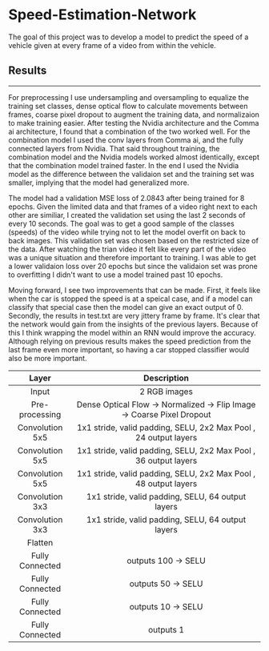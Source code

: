 # Speed-Estimation-Network
The goal of this project was to develop a model to predict the speed of a vehicle given at every frame of a video from within the vehicle.

## Results
---

For preprocessing I use undersampling and oversampling to equalize the training set classes, dense optical flow to calculate movements between frames, coarse pixel dropout to augment the training data, and normalizaion to make training easier. After testing the Nvidia architecture and the Comma ai architecture, I found that a combination of the two worked well. For the combination model I used the conv layers from Comma ai, and the fully connected layers from Nvidia. That said throughout training, the combination model and the Nvidia models worked almost identically, except that the combination model trained faster. In the end I used the Nvidia model as the difference between the validaion set and the training set was smaller, implying that the model had generalized more. 

The model had a validation MSE loss of 2.0843 after being trained for 8 epochs. Given the limited data and that frames of a video right next to each other are similiar, I created the validation set using the last 2 seconds of every 10 seconds. The goal was to get a good sample of the classes (speeds) of the video while trying not to let the model overfit on back to back images. This validation set was chosen based on the restricted size of the data. After watching the trian video it felt like every part of the video was a unique situation and therefore important to training. I was able to get a lower validaion loss over 20 epochs but since the validaion set was prone to overfitting I didn't want to use a model trained past 10 epochs.


Moving forward, I see two improvements that can be made. First, it feels like when the car is stopped the speed is at a speical case, and if a model can classify that special case then the model can give an exact output of 0. Secondly, the results in test.txt are very jittery frame by frame. It's clear that the network would gain from the insights of the previous layers. Because of this I think wrapping the model within an RNN would improve the accuracy. Although relying on previous results makes the speed prediction from the last frame even more important, so having a car stopped classifier would also be more important.


| Layer         		|     Description	        												| 
|:---------------------:|:-------------------------------------------------------------------------:| 
| Input         		| 2 RGB images 																|
| Pre-processing 		| Dense Optical Flow -> Normalized -> Flip Image -> Coarse Pixel Dropout	|
| Convolution 5x5     	| 1x1 stride, valid padding, SELU, 2x2 Max Pool , 24 output layers			|
| Convolution 5x5     	| 1x1 stride, valid padding, SELU, 2x2 Max Pool , 36 output layers			|
| Convolution 5x5     	| 1x1 stride, valid padding, SELU, 2x2 Max Pool , 48 output layers			|
| Convolution 3x3     	| 1x1 stride, valid padding, SELU, 64 output layers 						|
| Convolution 3x3     	| 1x1 stride, valid padding, SELU, 64 output layers  						|
| Flatten				| 																			|
| Fully Connected 		| outputs 100 -> SELU														|
| Fully Connected 		| outputs 50 -> SELU														|
| Fully Connected 		| outputs 10 -> SELU														|
| Fully Connected 		| outputs 1																	|







